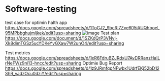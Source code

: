 # Software-testing
test case for optimin halth app 
https://docs.google.com/spreadsheets/d/1ToGJ2_9bcRI7Zve605iAUQhboeL95MPbbghujmljkek/edit?usp=sharing
![image](https://github.com/AbhimanSinghYadav/Software-testing/assets/174694113/9f56023d-17cc-4bbe-9188-920b12b3ad48)
Test plan
https://docs.google.com/document/d/1SZKdQrP3VNvj-Xk8dimTGSz5ucYDKeYvGXaw7W2unO4/edit?usp=sharing

Test metrics
https://docs.google.com/spreadsheets/d/1xR6FdruBZJRdxU7AvDRRanzHaILrNeFWz9ni13-hncc/edit?usp=sharing
Optimie Bug Report
https://docs.google.com/spreadsheets/d/1z9JRmfqpNFwbx1UdrfEKj52bD12ShR_vJdzOcu0dziY/edit?usp=sharing
